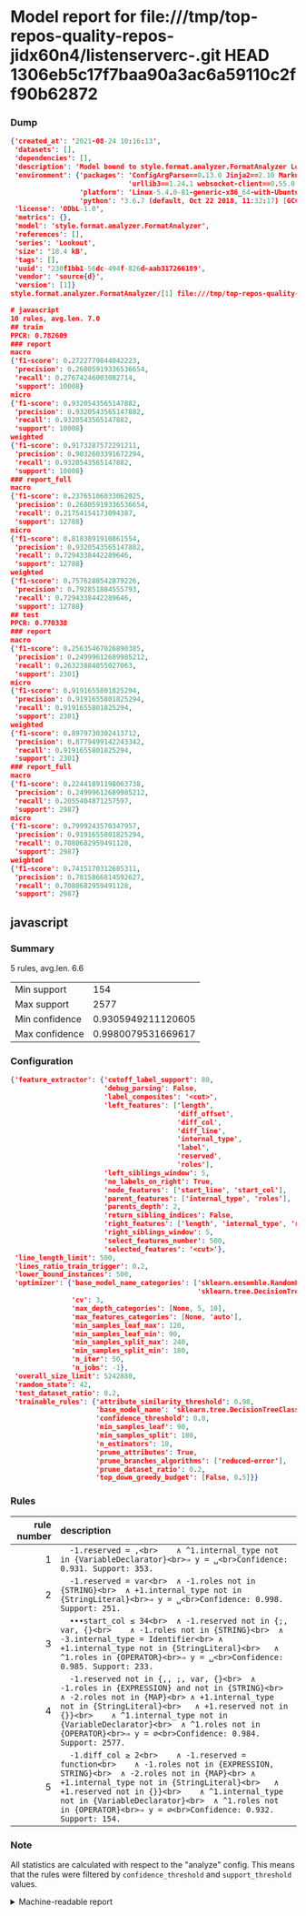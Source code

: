# Model report for file:///tmp/top-repos-quality-repos-jidx60n4/listenserverc-.git HEAD 1306eb5c17f7baa90a3ac6a59110c2ff90b62872

### Dump

```json
{'created_at': '2021-08-24 10:16:13',
 'datasets': [],
 'dependencies': [],
 'description': 'Model bound to style.format.analyzer.FormatAnalyzer Lookout analyzer.',
 'environment': {'packages': 'ConfigArgParse==0.13.0 Jinja2==2.10 MarkupSafe==1.1.1 PyStemmer==1.3.0 PyYAML==5.1 Pympler==0.5 SQLAlchemy==1.2.10 SQLAlchemy-Utils==0.33.3 asdf==2.3.2 bblfsh==2.12.7 boto==2.49.0 boto3==1.9.130 botocore==1.12.130 cachetools==2.0.1 certifi==2019.3.9 chardet==3.0.4 clint==0.5.1 docker==3.7.0 docker-pycreds==0.4.0 dulwich==0.19.11 grpcio==1.19.0 grpcio-tools==1.19.0 humanfriendly==4.16.1 humanize==0.5.1 idna==2.8 jmespath==0.9.4 jsonschema==2.6.0 lookout-sdk==0.4.1 lookout-sdk-ml==0.19.0 lookout-style==0.2.0 lz4==2.1.6 modelforge==0.12.1 numpy==1.16.2 packaging==19.0 pandas==0.22.0 pip==19.0.3 protobuf==3.7.0 psycopg2-binary==2.7.5 pygtrie==2.3 pyparsing==2.3.1 python-dateutil==2.8.0 python-igraph==0.7.1.post6 pytz==2019.1 requests==2.21.0 requirements-parser==0.2.0 scikit-learn==0.20.1 scikit-optimize==0.5.2 scipy==1.2.1 semantic-version==2.6.0 setuptools==40.8.0 six==1.12.0 smart-open==1.8.1 sourced-ml==0.8.2 spdx==2.5.0 stringcase==1.2.0 tabulate==0.8.2 tqdm==4.31.1 '
                             'urllib3==1.24.1 websocket-client==0.55.0 xxhash==1.3.0',
                 'platform': 'Linux-5.4.0-81-generic-x86_64-with-Ubuntu-18.04-bionic',
                 'python': '3.6.7 (default, Oct 22 2018, 11:32:17) [GCC 8.2.0]'},
 'license': 'ODbL-1.0',
 'metrics': {},
 'model': 'style.format.analyzer.FormatAnalyzer',
 'references': [],
 'series': 'Lookout',
 'size': '18.4 kB',
 'tags': [],
 'uuid': '230f1bb1-56dc-494f-826d-aab317266189',
 'vendor': 'source{d}',
 'version': [1]}
style.format.analyzer.FormatAnalyzer/[1] file:///tmp/top-repos-quality-repos-jidx60n4/listenserverc-.git 1306eb5c17f7baa90a3ac6a59110c2ff90b62872

# javascript
10 rules, avg.len. 7.0
## train
PPCR: 0.782609
### report
macro
{'f1-score': 0.2722779844042223,
 'precision': 0.26805919336536654,
 'recall': 0.27674246003082714,
 'support': 10008}
micro
{'f1-score': 0.9320543565147882,
 'precision': 0.9320543565147882,
 'recall': 0.9320543565147882,
 'support': 10008}
weighted
{'f1-score': 0.9173287572291211,
 'precision': 0.9032603391672294,
 'recall': 0.9320543565147882,
 'support': 10008}
### report_full
macro
{'f1-score': 0.23765106033062025,
 'precision': 0.26805919336536654,
 'recall': 0.21754154173094387,
 'support': 12788}
micro
{'f1-score': 0.8183891910861554,
 'precision': 0.9320543565147882,
 'recall': 0.7294338442289646,
 'support': 12788}
weighted
{'f1-score': 0.7576288542879226,
 'precision': 0.792851884555793,
 'recall': 0.7294338442289646,
 'support': 12788}
## test
PPCR: 0.770338
### report
macro
{'f1-score': 0.25635467026890385,
 'precision': 0.24999612689985212,
 'recall': 0.26323884855027063,
 'support': 2301}
micro
{'f1-score': 0.9191655801825294,
 'precision': 0.9191655801825294,
 'recall': 0.9191655801825294,
 'support': 2301}
weighted
{'f1-score': 0.8979730302413712,
 'precision': 0.8779499142243342,
 'recall': 0.9191655801825294,
 'support': 2301}
### report_full
macro
{'f1-score': 0.22441891198063738,
 'precision': 0.24999612689985212,
 'recall': 0.2055404871257597,
 'support': 2987}
micro
{'f1-score': 0.7999243570347957,
 'precision': 0.9191655801825294,
 'recall': 0.7080682959491128,
 'support': 2987}
weighted
{'f1-score': 0.7415170312685311,
 'precision': 0.7815866814592627,
 'recall': 0.7080682959491128,
 'support': 2987}
```

## javascript
### Summary
5 rules, avg.len. 6.6

| | |
|-|-|
|Min support|154|
|Max support|2577|
|Min confidence|0.9305949211120605|
|Max confidence|0.9980079531669617|

### Configuration

```json
{'feature_extractor': {'cutoff_label_support': 80,
                       'debug_parsing': False,
                       'label_composites': '<cut>',
                       'left_features': ['length',
                                         'diff_offset',
                                         'diff_col',
                                         'diff_line',
                                         'internal_type',
                                         'label',
                                         'reserved',
                                         'roles'],
                       'left_siblings_window': 5,
                       'no_labels_on_right': True,
                       'node_features': ['start_line', 'start_col'],
                       'parent_features': ['internal_type', 'roles'],
                       'parents_depth': 2,
                       'return_sibling_indices': False,
                       'right_features': ['length', 'internal_type', 'reserved', 'roles'],
                       'right_siblings_window': 5,
                       'select_features_number': 500,
                       'selected_features': '<cut>'},
 'line_length_limit': 500,
 'lines_ratio_train_trigger': 0.2,
 'lower_bound_instances': 500,
 'optimizer': {'base_model_name_categories': ['sklearn.ensemble.RandomForestClassifier',
                                              'sklearn.tree.DecisionTreeClassifier'],
               'cv': 3,
               'max_depth_categories': [None, 5, 10],
               'max_features_categories': [None, 'auto'],
               'min_samples_leaf_max': 120,
               'min_samples_leaf_min': 90,
               'min_samples_split_max': 240,
               'min_samples_split_min': 180,
               'n_iter': 50,
               'n_jobs': -1},
 'overall_size_limit': 5242880,
 'random_state': 42,
 'test_dataset_ratio': 0.2,
 'trainable_rules': {'attribute_similarity_threshold': 0.98,
                     'base_model_name': 'sklearn.tree.DecisionTreeClassifier',
                     'confidence_threshold': 0.8,
                     'min_samples_leaf': 90,
                     'min_samples_split': 180,
                     'n_estimators': 10,
                     'prune_attributes': True,
                     'prune_branches_algorithms': ['reduced-error'],
                     'prune_dataset_ratio': 0.2,
                     'top_down_greedy_budget': [False, 0.5]}}
```

### Rules

| rule number | description |
|----:|:-----|
| 1 | `  -1.reserved = ,<br>	∧ ^1.internal_type not in {VariableDeclarator}<br>⇒ y = ␣<br>Confidence: 0.931. Support: 353.` |
| 2 | `  -1.reserved = var<br>	∧ -1.roles not in {STRING}<br>	∧ +1.internal_type not in {StringLiteral}<br>⇒ y = ␣<br>Confidence: 0.998. Support: 251.` |
| 3 | `  •••start_col ≤ 34<br>	∧ -1.reserved not in {;, var, {}<br>	∧ -1.roles not in {STRING}<br>	∧ -3.internal_type = Identifier<br>	∧ +1.internal_type not in {StringLiteral}<br>	∧ ^1.roles in {OPERATOR}<br>⇒ y = ␣<br>Confidence: 0.985. Support: 233.` |
| 4 | `  -1.reserved not in {,, ;, var, {}<br>	∧ -1.roles in {EXPRESSION} and not in {STRING}<br>	∧ -2.roles not in {MAP}<br>	∧ +1.internal_type not in {StringLiteral}<br>	∧ +1.reserved not in {}}<br>	∧ ^1.internal_type not in {VariableDeclarator}<br>	∧ ^1.roles not in {OPERATOR}<br>⇒ y = ∅<br>Confidence: 0.984. Support: 2577.` |
| 5 | `  -1.diff_col ≥ 2<br>	∧ -1.reserved = function<br>	∧ -1.roles not in {EXPRESSION, STRING}<br>	∧ -2.roles not in {MAP}<br>	∧ +1.internal_type not in {StringLiteral}<br>	∧ +1.reserved not in {}}<br>	∧ ^1.internal_type not in {VariableDeclarator}<br>	∧ ^1.roles not in {OPERATOR}<br>⇒ y = ∅<br>Confidence: 0.932. Support: 154.` |

### Note
All statistics are calculated with respect to the "analyze" config. This means that the rules were filtered by
`confidence_threshold` and `support_threshold` values.

<details>
    <summary>Machine-readable report</summary>
```json
{"javascript": {"avg_rule_len": 6.6, "max_conf": 0.9980079531669617, "max_support": 2577, "min_conf": 0.9305949211120605, "min_support": 154, "num_rules": 5}}
```
</details>
